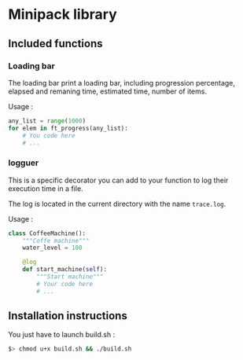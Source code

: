 # Minipack library

## Included functions

### Loading bar

The loading bar print a loading bar, including progression percentage, elapsed and remaning time, estimated time, number of items.

Usage :
```python
any_list = range(1000)
for elem in ft_progress(any_list):
    # You code here
    # ...
```

### logguer

This is a specific decorator you can add to your function to log their execution time in a file.

The log is located in the current directory with the name `trace.log`.

Usage :
```python
class CoffeeMachine():
    """Coffe machine"""
    water_level = 100

    @log
    def start_machine(self):
        """Start machine"""
        # Your code here
        # ...
```

## Installation instructions

You just have to launch build.sh :

```bash
$> chmod u+x build.sh && ./build.sh
```

